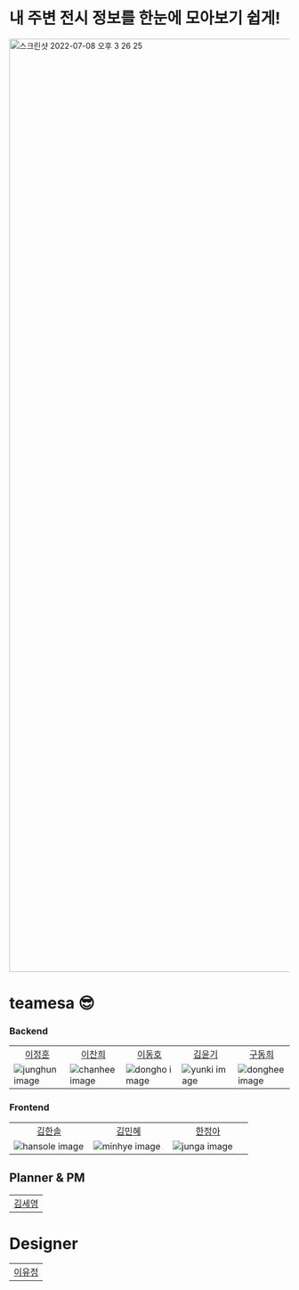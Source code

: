 # 내 주변 전시 정보를 한눈에 모아보기 쉽게!
<img width="1676" alt="스크린샷 2022-07-08 오후 3 26 25" src="https://user-images.githubusercontent.com/94965944/177930267-07911233-60b7-41ba-9ad6-0ae985521f57.png">

<br>

# teamesa 😎

### Backend

 <table style="table-layout: fixed; word-break: break-all; width: auto; height: auto;">
    <colgroup>
        <col style="width: 20%">
        <col style="width: 20%">
        <col style="width: 20%">
        <col style="width: 20%">
        <col style="width: 20%">
    </colgroup>
    <tbody>
        <tr>
            <td style="text-align: center"><a href='https://github.com/azxca1731'>이정훈</a></td>
            <td style="text-align: center"><a href="https://github.com/chanhl22">이찬희</a></td>
            <td style="text-align: center"><a href="https://github.com/doho-ho">이동호</a></td>
            <td style="text-align: center"><a href="https://github.com/skullkim">김윤기</a></td>
            <td style="text-align: center"><a href="https://github.com/gudonghee2000">구동희</a></td>
        </tr>
        <tr>
            <td><img src="https://avatars.githubusercontent.com/u/18136160?v=4&size=130" alt="junghun image"></td>
            <td><img src="https://avatars.githubusercontent.com/u/77683221?v=4&size=130" alt="chanhee image"></td>
            <td><img src="https://avatars.githubusercontent.com/u/18136160?v=4&size=130" alt="dongho image"></td>
            <td><img src="https://github.com/skullkim.png?size=130" alt="yunki image"></td>
            <td><img src="https://avatars.githubusercontent.com/u/71062817?v=4&size=130" alt="donghee image"></td>
        </tr>
    </tbody>
</table>

### Frontend
<table style="table-layout: fixed; word-break: break-all; width: auto; height: auto;">
    <colgroup>
        <col style="width: 33%">
        <col style="width: 33%">
        <col style="width: 33%">
    </colgroup>
    <tbody>
    <tr>
        <td style="text-align: center"><a href='https://github.com/kimhan0421'>김한솔</a></td>
        <td style="text-align: center"><a href="https://github.com/mndangee">김민혜</a></td>
        <td style="text-align: center"><a href="https://github.com/truthone">한정아</a></td>
    </tr>
    <tr>
        <td><img src="https://avatars.githubusercontent.com/u/48988891?v=4&size=130" alt="hansole image"></td>
        <td><img src="https://avatars.githubusercontent.com/u/38105502?v=4&size=130" alt="minhye image"></td>
        <td><img src="https://avatars.githubusercontent.com/u/32234327?v=4&size=130" alt="junga image"></td>
    </tr>
    </tbody>
</table>

## Planner & PM
<table style="table-layout: fixed; word-break: break-all; width: auto; height: auto;">
    <colgroup>
        <col style="width: 100%">
    </colgroup>
    <tbody>
    <tr>
        <td style="text-align: center"><a href='#'>김세영</a></td>
    </tr>
    </tbody>
</table>

# Designer
<table style="table-layout: fixed; word-break: break-all; width: auto; height: auto;">
    <colgroup>
        <col style="width: 100%">
    </colgroup>
    <tbody>
    <tr>
        <td style="text-align: center"><a href='#'>이유정</a></td>
    </tr>
    </tbody>
</table>
